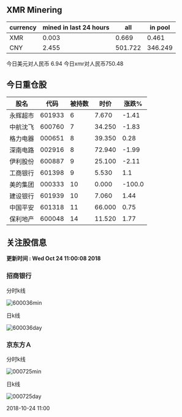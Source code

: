 ## XMR Minering

|currency|mined in last 24 hours|all|in pool|
|---|---|---|---|
|XMR|0.003|0.669|0.461|
|CNY|2.455|501.722|346.249|

今日美元对人民币 6.94	今日xmr对人民币750.48


## 今日重仓股 

|股名|代码|被持数|时价|涨跌%|
|---|---|---|---|---|
|永辉超市|601933|6|7.670|-1.41|
|中航沈飞|600760|7|34.250|-1.83|
|格力电器|000651|8|39.350|0.28|
|深南电路|002916|8|72.940|-1.99|
|伊利股份|600887|9|25.100|-2.11|
|工商银行|601398|9|5.530|1.1|
|美的集团|000333|10|0.000|-100.0|
|建设银行|601939|10|7.060|1.44|
|中国平安|601318|11|66.000|0.75|
|保利地产|600048|14|11.520|1.77|

## 关注股信息
**更新时间 : Wed Oct 24 11:00:08 2018**
### 招商银行 
分时k线

![600036min](http://image.sinajs.cn/newchart/min/n/sh600036.gif)

日k线

![600036day](http://image.sinajs.cn/newchart/daily/n/sh600036.gif)

### 京东方Ａ 
分时k线

![000725min](http://image.sinajs.cn/newchart/min/n/sz000725.gif)

日k线

![000725day](http://image.sinajs.cn/newchart/daily/n/sz000725.gif)

2018-10-24 11:00